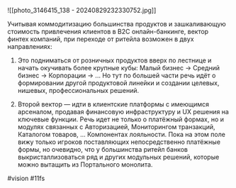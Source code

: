 

![[photo_3146415_138 - 20240829232330752.jpg]]

Учитывая коммодитизацию большинства продуктов и зашкаливающую стоимость привлечения клиентов в B2C онлайн-банкинге, вектор финтех компаний, при переходе от ритейла возможен в двух направлениях:

1. Это подниматься от розничных продуктов вверх по лестнице и начать окучивать более крупные кубы: Малый бизнес → Средний бизнес  → Корпорации → ...
Но тут по большей части речь идёт о формировании другой продуктовой линейки и создании целевых, нишевых, профессиональных решений.

2. Второй вектор — идти в клиентские платформы с имеющимся арсеналом, продавая финансовую инфраструктуру и UX решения на ключевые функции. Речь идет не только о платёжный формах, но и модулях связанных с Авторизацией, Мониторингом транзакций, Каталогом товаров, ... Компонентах лояльности.
Пока на этом поле вижу только игроков поставляющих непосредственно платёжные формы, но очевидно, что у большинства ритейл банков выкристаллизоваться ряд и других модульных решений, которые можно вытащить из Портального монолита.

#vision #11fs